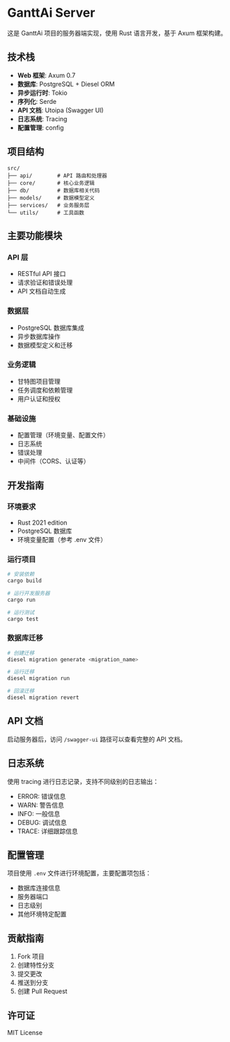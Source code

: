 # GanttAi Server

这是 GanttAi 项目的服务器端实现，使用 Rust 语言开发，基于 Axum 框架构建。

## 技术栈

- **Web 框架**: Axum 0.7
- **数据库**: PostgreSQL + Diesel ORM
- **异步运行时**: Tokio
- **序列化**: Serde
- **API 文档**: Utoipa (Swagger UI)
- **日志系统**: Tracing
- **配置管理**: config

## 项目结构

```
src/
├── api/        # API 路由和处理器
├── core/       # 核心业务逻辑
├── db/         # 数据库相关代码
├── models/     # 数据模型定义
├── services/   # 业务服务层
└── utils/      # 工具函数
```

## 主要功能模块

### API 层
- RESTful API 接口
- 请求验证和错误处理
- API 文档自动生成

### 数据层
- PostgreSQL 数据库集成
- 异步数据库操作
- 数据模型定义和迁移

### 业务逻辑
- 甘特图项目管理
- 任务调度和依赖管理
- 用户认证和授权

### 基础设施
- 配置管理（环境变量、配置文件）
- 日志系统
- 错误处理
- 中间件（CORS、认证等）

## 开发指南

### 环境要求
- Rust 2021 edition
- PostgreSQL 数据库
- 环境变量配置（参考 .env 文件）

### 运行项目
```bash
# 安装依赖
cargo build

# 运行开发服务器
cargo run

# 运行测试
cargo test
```

### 数据库迁移
```bash
# 创建迁移
diesel migration generate <migration_name>

# 运行迁移
diesel migration run

# 回滚迁移
diesel migration revert
```

## API 文档

启动服务器后，访问 `/swagger-ui` 路径可以查看完整的 API 文档。

## 日志系统

使用 tracing 进行日志记录，支持不同级别的日志输出：
- ERROR: 错误信息
- WARN: 警告信息
- INFO: 一般信息
- DEBUG: 调试信息
- TRACE: 详细跟踪信息

## 配置管理

项目使用 `.env` 文件进行环境配置，主要配置项包括：
- 数据库连接信息
- 服务器端口
- 日志级别
- 其他环境特定配置

## 贡献指南

1. Fork 项目
2. 创建特性分支
3. 提交更改
4. 推送到分支
5. 创建 Pull Request

## 许可证

MIT License